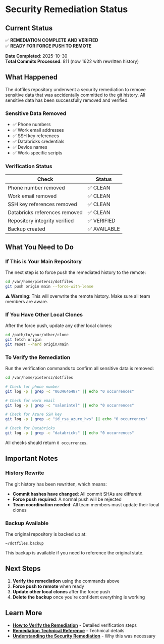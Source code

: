 # Security Remediation Status

## Current Status

✅ **REMEDIATION COMPLETE AND VERIFIED**  
✅ **READY FOR FORCE PUSH TO REMOTE**

**Date Completed**: 2025-10-30  
**Total Commits Processed**: 811 (now 1622 with rewritten history)

## What Happened

The dotfiles repository underwent a security remediation to remove sensitive data that was accidentally committed to the git history. All sensitive data has been successfully removed and verified.

### Sensitive Data Removed

- ✅ Phone numbers
- ✅ Work email addresses
- ✅ SSH key references
- ✅ Databricks credentials
- ✅ Device names
- ✅ Work-specific scripts

### Verification Status

| Check | Status |
|-------|--------|
| Phone number removed | ✅ CLEAN |
| Work email removed | ✅ CLEAN |
| SSH key references removed | ✅ CLEAN |
| Databricks references removed | ✅ CLEAN |
| Repository integrity verified | ✅ VERIFIED |
| Backup created | ✅ AVAILABLE |

## What You Need to Do

### If This is Your Main Repository

The next step is to force push the remediated history to the remote:

```bash
cd /var/home/pietersz/dotfiles
git push origin main --force-with-lease
```

**⚠️ Warning**: This will overwrite the remote history. Make sure all team members are aware.

### If You Have Other Local Clones

After the force push, update any other local clones:

```bash
cd /path/to/your/other/clone
git fetch origin
git reset --hard origin/main
```

### To Verify the Remediation

Run the verification commands to confirm all sensitive data is removed:

```bash
cd /var/home/pietersz/dotfiles

# Check for phone number
git log -p | grep -c "0634646487" || echo "0 occurrences"

# Check for work email
git log -p | grep -c "salonintel" || echo "0 occurrences"

# Check for Azure SSH key
git log -p | grep -c "id_rsa_azure_hvs" || echo "0 occurrences"

# Check for Databricks
git log -p | grep -c "databricks" || echo "0 occurrences"
```

All checks should return `0 occurrences`.

## Important Notes

### History Rewrite

The git history has been rewritten, which means:

- **Commit hashes have changed**: All commit SHAs are different
- **Force push required**: A normal push will be rejected
- **Team coordination needed**: All team members must update their local clones

### Backup Available

The original repository is backed up at:

```
~/dotfiles.backup
```

This backup is available if you need to reference the original state.

## Next Steps

1. **Verify the remediation** using the commands above
2. **Force push to remote** when ready
3. **Update other local clones** after the force push
4. **Delete the backup** once you're confident everything is working

## Learn More

- **[How to Verify the Remediation](../how-to/verify-remediation.md)** - Detailed verification steps
- **[Remediation Technical Reference](../reference/remediation-details.md)** - Technical details
- **[Understanding the Security Remediation](../explanation/security-remediation.md)** - Why this was necessary
